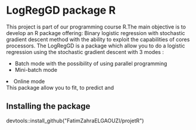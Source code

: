 
LogRegGD package R
===================
<p>This project is part of our programming course R.The main objective is to develop an R package offering: Binary logistic regression with stochastic gradient descent method with the ability to exploit the capabilities of cores processors.
The LogRegGD is a package which allow you to do a logistic regression using the stochastic gradient descent with 3 modes :
<ul><li>Batch mode with the possibility of using parallel programming</li><li>Mini-batch mode</li></ul><li>Online mode</li></ul>
This package allow you to fit, to predict and  </p>

Installing the package
----------------------
 devtools::install_github("FatimZahraELGAOUZI/projetR")
